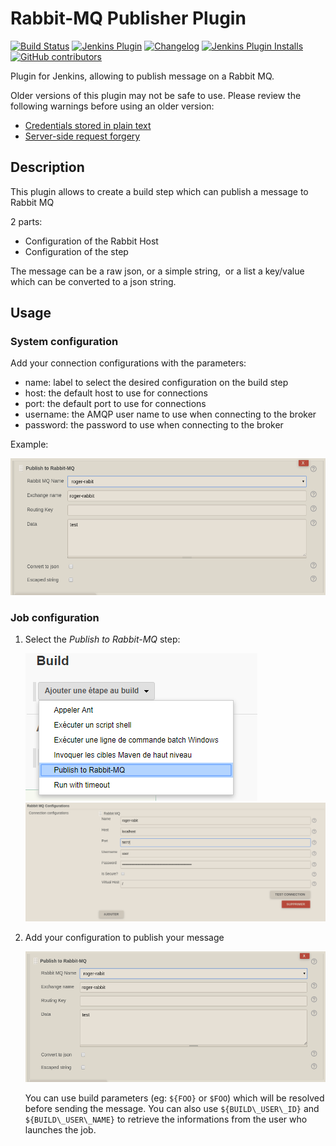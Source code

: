 # Rabbit-MQ Publisher Plugin

[![Build Status](https://ci.jenkins.io/job/Plugins/job/rabbitmq-publisher-plugin/job/master/badge/icon)](https://ci.jenkins.io/job/Plugins/job/rabbitmq-publisher-plugin/job/master/)
[![Jenkins Plugin](https://img.shields.io/jenkins/plugin/v/rabbitmq-publisher)](https://plugins.jenkins.io/rabbitmq-publisher)
[![Changelog](https://img.shields.io/github/v/tag/jenkinsci/rabbitmq-publisher-plugin?label=changelog)](https://github.com/jenkinsci/rabbitmq-publisher-plugin/blob/master/CHANGELOG.md)
[![Jenkins Plugin Installs](https://img.shields.io/jenkins/plugin/i/rabbitmq-publisher?color=blue)](https://plugins.jenkins.io/rabbitmq-publisher)
[![GitHub contributors](https://img.shields.io/github/contributors/jenkinsci/rabbitmq-publisher-plugin?color=blue)](https://github.com/jenkinsci/rabbitmq-publisher-plugin/graphs/contributors)

Plugin for Jenkins, allowing to publish message on a Rabbit MQ.

Older versions of this plugin may not be safe to use. Please review the
following warnings before using an older version:

-   [Credentials stored in plain
    text](https://jenkins.io/security/advisory/2019-03-06/#SECURITY-848)
-   [Server-side request
    forgery](https://jenkins.io/security/advisory/2019-03-06/#SECURITY-970)

## Description

This plugin allows to create a build step which can publish a message to Rabbit MQ

2 parts:

-   Configuration of the Rabbit Host
-   Configuration of the step

The message can be a raw json, or a simple string,  or a list a
key/value which can be converted to a json string.

## Usage

### System configuration

Add your connection configurations with the parameters:

-   name: label to select the desired configuration on the build step
-   host: the default host to use for connections
-   port: the default port to use for connections
-   username: the AMQP user name to use when connecting to the broker
-   password: the password to use when connecting to the broker

Example: 

![](docs/images/system-config.png)

### Job configuration

1.  Select the *Publish to Rabbit-MQ* step:  

    ![](docs/images/job-build.png)
    ![](docs/images/job-conntection.png)
2.  Add your configuration to publish your message   

    ![](docs/images/system-config.png) 
      
    You can use build parameters (eg: `${FOO}` or `$FOO`) which will be
    resolved before sending the message. You can also use
    `${BUILD\_USER\_ID}` and `${BUILD\_USER\_NAME}` to retrieve the
    informations from the user who launches the job.